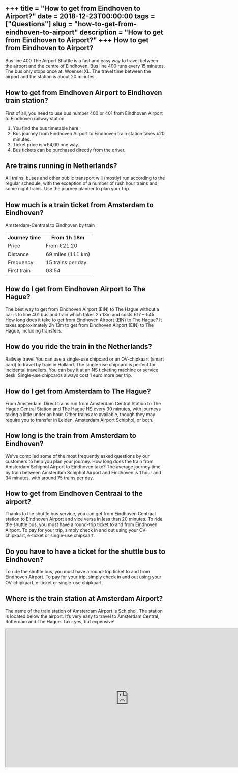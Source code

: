 +++
title = "How to get from Eindhoven to Airport?"
date = 2018-12-23T00:00:00
tags = ["Questions"]
slug = "how-to-get-from-eindhoven-to-airport"
description = "How to get from Eindhoven to Airport?"
+++
How to get from Eindhoven to Airport?
-------------------------------------

Bus line 400 The Airport Shuttle is a fast and easy way to travel between the airport and the centre of Eindhoven. Bus line 400 runs every 15 minutes. The bus only stops once at: Woensel XL. The travel time between the airport and the station is about 20 minutes.

How to get from Eindhoven Airport to Eindhoven train station?
-------------------------------------------------------------

First of all, you need to use bus number 400 or 401 from Eindhoven Airport to Eindhoven railway station.

1. You find the bus timetable here.
2. Bus journey from Eindhoven Airport to Eindhoven train station takes ±20 minutes.
3. Ticket price is ±€4,00 one way.
4. Bus tickets can be purchased directly from the driver.

Are trains running in Netherlands?
----------------------------------

All trains, buses and other public transport will (mostly) run according to the regular schedule, with the exception of a number of rush hour trains and some night trains. Use the journey planner to plan your trip.

How much is a train ticket from Amsterdam to Eindhoven?
-------------------------------------------------------

Amsterdam-Centraal to Eindhoven by train

<table><tr><th>Journey time</th><th>From 1h 18m</th></tr><tr><td>Price</td><td>From €21.20</td></tr><tr><td>Distance</td><td>69 miles (111 km)</td></tr><tr><td>Frequency</td><td>15 trains per day</td></tr><tr><td>First train</td><td>03:54</td></tr></table>

How do I get from Eindhoven Airport to The Hague?
-------------------------------------------------

The best way to get from Eindhoven Airport (EIN) to The Hague without a car is to line 401 bus and train which takes 2h 13m and costs €17 – €45. How long does it take to get from Eindhoven Airport (EIN) to The Hague? It takes approximately 2h 13m to get from Eindhoven Airport (EIN) to The Hague, including transfers.

How do you ride the train in the Netherlands?
---------------------------------------------

Railway travel You can use a single-use chipcard or an OV-chipkaart (smart card) to travel by train in Holland. The single-use chipcard is perfect for incidental travellers. You can buy it at an NS ticketing machine or service desk. Single-use chipcards always cost 1 euro more per trip.

How do I get from Amsterdam to The Hague?
-----------------------------------------

From Amsterdam: Direct trains run from Amsterdam Central Station to The Hague Central Station and The Hague HS every 30 minutes, with journeys taking a little under an hour. Other trains are available, though they may require you to transfer in Leiden, Amsterdam Airport Schiphol, or both.

How long is the train from Amsterdam to Eindhoven?
--------------------------------------------------

We’ve compiled some of the most frequently asked questions by our customers to help you plan your journey. How long does the train from Amsterdam Schiphol Airport to Eindhoven take? The average journey time by train between Amsterdam Schiphol Airport and Eindhoven is 1 hour and 34 minutes, with around 75 trains per day.

How to get from Eindhoven Centraal to the airport?
--------------------------------------------------

Thanks to the shuttle bus service, you can get from Eindhoven Centraal station to Eindhoven Airport and vice versa in less than 20 minutes. To ride the shuttle bus, you must have a round-trip ticket to and from Eindhoven Airport. To pay for your trip, simply check in and out using your OV-chipkaart, e-ticket or single-use chipkaart.

Do you have to have a ticket for the shuttle bus to Eindhoven?
--------------------------------------------------------------

To ride the shuttle bus, you must have a round-trip ticket to and from Eindhoven Airport. To pay for your trip, simply check in and out using your OV-chipkaart, e-ticket or single-use chipkaart.

Where is the train station at Amsterdam Airport?
------------------------------------------------

The name of the train station of Amsterdam Airport is Schiphol. The station is located below the airport. It’s very easy to travel to Amsterdam Central, Rotterdam and The Hague. Taxi: yes, but expensive!

<iframe allow="accelerometer; autoplay; clipboard-write; encrypted-media; gyroscope; picture-in-picture" allowfullscreen="" class="__youtube_prefs__  epyt-is-override  no-lazyload" data-no-lazy="1" data-origheight="433" data-origwidth="770" data-skipgform_ajax_framebjll="" height="433" id="_ytid_68883" loading="lazy" src="https://www.youtube.com/embed/awtxrKXunh0?enablejsapi=1&autoplay=0&cc_load_policy=0&cc_lang_pref=&iv_load_policy=1&loop=0&modestbranding=0&rel=1&fs=1&playsinline=0&autohide=2&theme=dark&color=red&controls=1&" title="YouTube player" width="770"></iframe>
